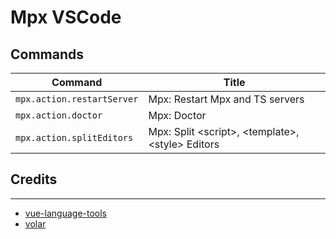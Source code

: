 # Mpx VSCode

## Commands

<!-- commands -->

| Command                    | Title                                                              |
| -------------------------- | ------------------------------------------------------------------ |
| `mpx.action.restartServer` | Mpx: Restart Mpx and TS servers                                    |
| `mpx.action.doctor`        | Mpx: Doctor                                                        |
| `mpx.action.splitEditors`  | Mpx: Split &lt;script&gt;, &lt;template&gt;, &lt;style&gt; Editors |

<!-- commands -->

## Credits
****
- [vue-language-tools](https://github.com/vuejs/language-tools)
- [volar](https://github.com/volarjs/volar.js)
